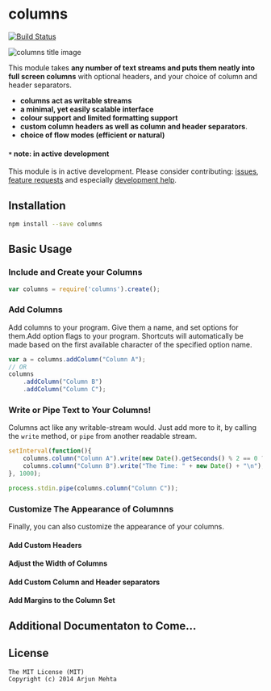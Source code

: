 # columns
[![Build Status](https://travis-ci.org/arjunmehta/node-protogram.svg?branch=master)](https://travis-ci.org/arjunmehta/node-columns)

![columns title image](https://raw.githubusercontent.com/arjunmehta/node-columns/image/image/cover.png)

This module takes **any number of text streams and puts them neatly into full screen columns** with optional headers, and your choice of column and header separators.

- **columns act as writable streams**
- **a minimal, yet easily scalable interface**
- **colour support and limited formatting support**
- **custom column headers as well as column and header separators**.
- **choice of flow modes (efficient or natural)**

#### `*` note: in active development
This module is in active development. Please consider contributing: [issues](https://github.com/arjunmehta/node-columns/issues/new), [feature requests](https://github.com/arjunmehta/node-columns/issues/new) and especially [development help](https://github.com/arjunmehta/node-columns).

## Installation
```bash
npm install --save columns
```


## Basic Usage

### Include and Create your Columns

```javascript
var columns = require('columns').create();
```

### Add Columns
Add columns to your program. Give them a name, and set options for them.Add option flags to your program. Shortcuts will automatically be made based on the first available character of the specified option name.

```javascript
var a = columns.addColumn("Column A");
// OR
columns
    .addColumn("Column B")
    .addColumn("Column C");
```

### Write or Pipe Text to Your Columns!

Columns act like any writable-stream would. Just add more to it, by calling the `write` method, or `pipe` from another readable stream.

```javascript
setInterval(function(){
    columns.column("Column A").write(new Date().getSeconds() % 2 == 0 ? "TICK\n" : "TOCK\n");
    columns.column("Column B").write("The Time: " + new Date() + "\n");    
}, 1000);

process.stdin.pipe(columns.column("Column C"));
```

### Customize The Appearance of Columnns

Finally, you can also customize the appearance of your columns.

#### Add Custom Headers
#### Adjust the Width of Columns
#### Add Custom Column and Header separators
#### Add Margins to the Column Set

## Additional Documentaton to Come...

## License

```
The MIT License (MIT)
Copyright (c) 2014 Arjun Mehta
```
